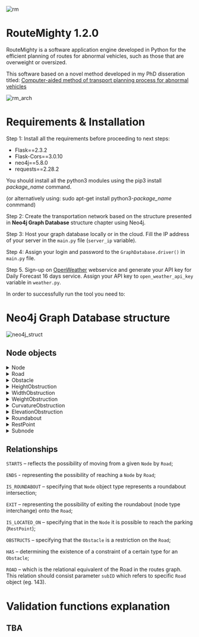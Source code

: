 ![rm](https://github.com/betanddontcare/RouteMighty/assets/31188390/af0f6a33-c0a6-4066-9ac9-3eda41aed941)

# RouteMighty 1.2.0
RouteMighty is a software application engine developed in Python for the efficient planning of routes for abnormal vehicles, such as those that are overweight or oversized.

This software based on a novel method developed in my PhD disseration titled: [Computer-aided method of transport planning process for abnormal vehicles](https://www.researchgate.net/publication/352283436_Metoda_komputerowego_wspomagania_procesu_planowania_przemieszczania_pojazdow_nienormatywnych)

![rm_arch](https://github.com/betanddontcare/RouteMighty/assets/31188390/5681e7e6-bbae-4432-a9f6-f9c5d188dc79)

# Requirements & Installation
Step 1: Install all the requirements before proceeding to next steps:

* Flask==2.3.2
* Flask-Cors==3.0.10
* neo4j==5.8.0
* requests==2.28.2

You should install all the python3 modules using the pip3 install *package_name* command.

(or alternatively using: sudo apt-get install python3-*package_name* conmmand)

Step 2: Create the transportation network based on the structure presented in **Neo4j Graph Database** structure chapter using Neo4j. 

Step 3: Host your graph database locally or in the cloud. Fill the IP address of your server in the ```main.py``` file (```server_ip``` variable). 

Step 4: Assign your login and password to the ```GraphDatabase.driver()``` in ```main.py``` file.

Step 5. Sign-up on [OpenWeather](https://openweathermap.org/) webservice and generate your API key for Daily Forecast 16 days service. Assign your API key to ```open_weather_api_key``` variable in ```weather.py```.

In order to successfully run the tool you need to:

# Neo4j Graph Database structure
![neo4j_struct](https://github.com/betanddontcare/RouteMighty/assets/31188390/a5318089-d160-468b-9028-088fdedcd3fd)

## Node objects
<details>

<summary>Node</summary>

```name:``` Node name (eg. "5th Street/6th Street corner").
  
```latitude:``` Latitude coords (eg. 52.737228).
  
```longitude:``` Longitude coords (eg. 19.995445).
</details>
<details>

<summary>Road</summary>
  
```lat1:``` Latitude of starting node (eg. 52.149095).
  
```lat2:``` Latitude of ending node (eg. 52.219148).
  
```midLatitude:``` Latitude of the point located halfway between starting and ending nodes (eg. 52.18413180707769).
  
```lon1:``` Longitude of starting node (eg. 20.105352).
  
```lon2":``` Longitude of ending node (eg. 20.204114).
  
```midLongitude:```  Longitude of the point located halfway between starting and ending nodes (eg. 20.15469410414446).
  
```maxAxleLoad:``` Maximum axle load (in tonnes) acceptable on the road (eg. 115.0).
  
```numbers:``` List of road numbers (eg. ["92", "82"]).
  
```trafficFactor:``` Traffic factor reflects how much longer or shorter the time required to cover the distance between the nodes $v$ and $v'$ is in relation to the historical average travel time (eg. 1.0262). This data is relisable by Distance Matrix API service provided by Google Maps.
  
```type:```  Type of the road to calculate average speed: A - highway; S - expressway; GP fast traffic trunk road; G main road.
  
```kmRange:``` Boundary chainage of the road (eg. [410.068, 420.628].
  
```width:``` Width (in millimeters) of the road (eg. 7000).

```name:``` Name of the road (eg. "Gr. Woj. - Sochaczew").
  
```lines:``` Number of lines in single direction on the road (eg. 1).

```direction:``` Possible direction of travel: "TWO_WAY", "ONE_WAY".

</details>
<details>

<summary>Obstacle</summary>
  
```milestone:``` Chainage where the object occurs (eg. 430.48).
  
```immovable:``` Boolean. Possibility to remove the object: True/False.
  
```city:``` Name of the city where the object is located (eg. "Kopiska").
  
```latitude:``` Latitude of the object (eg. 52.1192).
  
```longitude:``` Longitude of the object (eg. 20.507849).
  
```name:``` Name of the object (eg. "St. Paul's Bridge").

</details>
<details>

<summary>HeightObstruction</summary>
  
```limit:``` Height limit (maximum value in millimeters) of the object (eg. 5000).
  
```range:``` Difference between the lowest and the highest point of the height limiting object: 0 - if the limiting object height is the same in every point over the road; >0 is the profile of the object is inclined relative to the road.
  
```subtype:``` Type of the object (eg. "OVERPASS").
  
```profile:``` Shape of the profile over the road. In this version there is only one type available: "LINE".
  
```removalCost:``` Cost of removing/rebuiling the object (eg. 50000).

</details>
<details>

<summary>WidthObstruction</summary>
  
```ranges:``` Height ranges on which particular width constraints occur (eg. [500, 1500]. This parameter is connected with ```limits```.
  
```limits:``` Width restriction values for individual height ranges calculated from the center of the roadway (eg. [4000, 5000]). In this version there is no possibility to reflect the non symmetric object, which is limiting the width from both sides in different ways.
  
These two above example variables means that the object has width limitation: 1. 4000 mm from the center of the road towards the shoulder to a height of 500 mm above the road; 2. 5000 mm from the center of the road towards the shoulder on the height between 500 mm and 1500 mm.

```subtype:``` Type of the object (eg. "TUNNEL").
 
```symmetric:``` Boolean. Is the object symmetric: True/False.
  
```removalCost:``` Cost of removing/rebuiling the object (eg. 50000).

</details>
<details>

<summary>WeightObstruction</summary>
  
```subtype:``` Type of the object (eg. "BRIDGE").
  
```mlc:``` Military Load Classification IAW NATO STANAG 2021 [Guide](https://www.osti.gov/servlets/purl/531084/) (eg. 150). In this version MLC was used in accordance of data availability. The method based on bridge MLC and vehicle MLC comparison.
  
```removalCost:``` Cost of removing/rebuiling the object (eg. 50000).

</details>
<details>

<summary>CurvatureObstruction</summary>

In this version the bend is described as an arc of a perfect circle.
  
```outerRadius:``` Outer radius (in millimeters) of the bend (eg. 30000).

```innerRadius:``` Inner radius (in millimeters) of the band (eg. 23000).
  
```boundaryRadius:``` The radius of the obstacle inside the bend (eg. 0 - if there is no such object).

```outerLimit:``` The radius of the obstacle outside the bend (eg. 31000 - if the object is located 1000 mm beyond the outer curb of the road).

```removalCost:``` Cost of removing/rebuiling the object (eg. 50000).

</details>
<details>

<summary>ElevationObstruction</summary>
  
```verticalCurveRadius:``` Vertical radius (in millimeters) of the curve (eg. 200000). In this version the curve is described as an arc of a perfect circle.
  
```removalCost:``` Cost of removing/rebuiling the object (eg. 50000).

</details>
<details>

<summary>Roundabout</summary>

In this version the roundabout is described as a perfect circle.
  
```outerRadius:``` Outer radius (in millimeters) of the roundabout (eg. 20000).
  
```innerRadius:``` Inner radius (in millimeters) of the roundabout (eg. 11000).
  
```verticalIsland:``` The radius of the central island inside the roundabout (eg. 8000).
  
```outerLimit:```  The radius of the obstacle outside the rounadabout (eg. 22000 - if the object is located 2000 mm beyond the outer curb of the roundabout).
  
```open:``` Boolean. Is it possible to drive straight through the roundabout : True/False.
  
```removalCost:``` Cost of removing/rebuiling the object (eg. 50000).

</details>
<details>

<summary>RestPoint</summary>

For more information please read my paper [Parking Lots Assignment Algorithm for Vehicles Requiring Specific Parking Conditions in Vehicle Routing Problem](https://ieeexplore.ieee.org/document/9628073)
  
```slotLength:``` Length (in millimeters) of single slot for truck (eg. 20000).
  
```slotWidth:``` Width (in millimeters) of single slot for truck (eg. 4000).
  
```restpointType:``` Type of respoint (eg. "PRIVATE").
  
```occupancy:``` The average occupancy (in percent) of the parking (eg. 0.36). The data structure enables connection to the system that checks the load on parkings.
  
```hazardousSlots:``` Number of slots dedicated to truck with hazardous cargo (eg. 0 - if there is no slots).
  
```lighting:``` Boolean. Is there lighting in the parking : True/False.
  
```cctv:``` Boolean. Is there a monitoring system in the parking : True/False.
  
```security:``` Boolean. Is there a security guard in the parking : True/False.
  
```barriers:``` Boolean. Is there a security guard in the parking : True/False.
  
```milestone:``` Chainage where the parking occurs (eg. 413.8).
  
```oversizeWidth:``` The width of the parking area possible to use for abnormal vehicle (eg. 0 - if there is no additional operational space).
  
```oversizeLength:``` The length of the parking area possible to use for abnormal vehicle (eg. 0 - if there is no additional operational space).
  
```roadNumber:``` The number of road near which the parking occurs (eg. "S7")
  
```generalSlots:``` Number of slots dedicated to typical trucks (eg. 20).
  
</details>
<details>

<summary>Subnode</summary>
  
```subID:``` The id of ```Node``` to which ```Subnode``` refers (eg. 16).
  
```name:``` Subnode name - the same as ```Node``` (eg. "Ostrzykowizna")

</details>

## Relationships

```STARTS``` – reflects the possibility of moving from a given ```Node``` by ```Road```;

```ENDS``` - representing the possibility of reaching a ```Node``` by ```Road```;

```IS_ROUNDABOUT``` – specifying that ```Node``` object type represents a roundabout intersection;

```EXIT``` – representing the possibility of exiting the roundabout (node type interchange) onto the ```Road```;

```IS_LOCATED_ON``` – specifying that in the ```Node``` it is possible to reach the parking (```RestPoint```);

```OBSTRUCTS``` – specifying that the ```Obstacle``` is a restriction on the ```Road```;

```HAS``` – determining the existence of a constraint of a certain type for an ```Obstacle```;

```ROAD``` – which is the relational equivalent of the Road in the routes graph. This relation should consist parameter ```subID``` which refers to specific ```Road``` object (eg. 143).

# Validation functions explanation
## TBA
